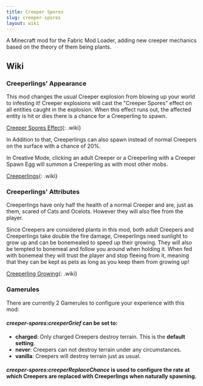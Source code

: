 ```yaml
---
title: Creeper Spores
slug: creeper-spores
layout: wiki
---
```


A Minecraft mod for the Fabric Mod Loader, adding new creeper mechanics based on the theory of them being plants.

## Wiki

### Creeperlings' Appearance

This mod changes the usual Creeper explosion from blowing up your world to infesting it! Creeper explosions will cast the "Creeper Spores" effect on all entities caught in the explosion. When this effect runs out, the affected entity is hit or dies there is a chance for a Creeperling to spawn.

[Creeper Spores Effect](Creeper-Spores/CreeperSporesEffect.png){: .wiki}

In Addition to that, Creeperlings can also spawn instead of normal Creepers on the surface with a chance of 20%.

In Creative Mode, clicking an adult Creeper or a Creeperling with a Creeper Spawn Egg will summon a Creeperling as with most other mobs.

[Creeperlings](Creeper-Spores/Creeperlings.png){: .wiki}

### Creeperlings' Attributes

Creeperlings have only half the health of a normal Creeper and are, just as them, scared of Cats and Ocelots. However they will also flee from the player.

Since Creepers are considered plants in this mod, both adult Creepers and Creeperlings take double the fire damage, Creeperlings need sunlight to grow up and can be bonemealed to speed up their growing. They will also be tempted to bonemeal and follow you around when holding it. When fed with bonemeal they will trust the player and stop fleeing from it, meaning that they can be kept as pets as long as you keep them from growing up!

[Creeperling Growing](Creeper-Spores/CreeperlingGrowing.png){: .wiki}

### Gamerules

There are currently 2 Gamerules to configure your experience with this mod:

#### ***creeper-spores:creeperGrief*** can be set to:

- **charged**: Only charged Creepers destroy terrain. This is the **default setting**.
- **never**: Creepers can not destroy terrain under any circumstances.
- **vanilla**: Creepers will destroy terrain just as usual.

#### ***creeper-spores:creeperReplaceChance*** is used to configure the rate at which Creepers are replaced with Creeperlings when naturally spawning.
